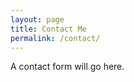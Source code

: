 ```yaml
---
layout: page
title: Contact Me
permalink: /contact/
---
```

<main class="main contact">
    <section class="contact-form">
        <p>A contact form will go here.</p>
    </section>
</main>